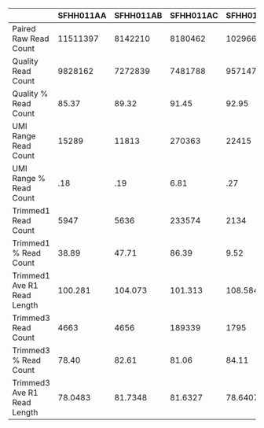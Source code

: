 |    | SFHH011AA | SFHH011AB | SFHH011AC | SFHH011AD | SFHH011AE | SFHH011AF | SFHH011AG | SFHH011AH | SFHH011AI | SFHH011AJ | SFHH011AK | SFHH011AL | SFHH011AM | SFHH011AN | SFHH011AO | SFHH011AP | SFHH011AQ | SFHH011A | SFHH011AR | SFHH011AS | SFHH011AT | SFHH011AU | SFHH011AV | SFHH011AW | SFHH011AX | SFHH011AY | SFHH011AZ | SFHH011BA | SFHH011BB | SFHH011BC | SFHH011BD | SFHH011BE | SFHH011BF | SFHH011BG | SFHH011BH | SFHH011BI | SFHH011BJ | SFHH011BK | SFHH011BL | SFHH011BP | SFHH011BQ | SFHH011BT | SFHH011BV | SFHH011BX | SFHH011BY | SFHH011G | SFHH011J | SFHH011K | SFHH011P | SFHH011X | SFHH011Z |
| --- | --- | --- | --- | --- | --- | --- | --- | --- | --- | --- | --- | --- | --- | --- | --- | --- | --- | --- | --- | --- | --- | --- | --- | --- | --- | --- | --- | --- | --- | --- | --- | --- | --- | --- | --- | --- | --- | --- | --- | --- | --- | --- | --- | --- | --- | --- | --- | --- | --- | --- | --- |
| Paired Raw Read Count | 11511397 | 8142210 | 8180462 | 10296694 | 9285744 | 10078326 | 11635433 | 8846214 | 10630989 | 8434680 | 6764653 | 5826567 | 6660922 | 11148087 | 9279562 | 10634029 | 12037577 | 10193695 | 10977350 | 10305586 | 3584992 | 8443045 | 11611860 | 2853190 | 6401309 | 6452799 | 9006359 | 6242041 | 6430568 | 10490337 | 12690964 | 9128559 | 7559105 | 3146044 | 7063949 | 11212375 | 11034649 | 7675429 | 3992633 | 3996213 | 11761538 | 9158809 | 11010127 | 8998492 | 8077809 | 7422754 | 10291039 | 7042762 | 10877259 | 12445268 | 7862151 |
| Quality Read Count | 9828162 | 7272839 | 7481788 | 9571478 | 8607405 | 9150188 | 10617113 | 7974826 | 9567053 | 7579781 | 6073057 | 5048265 | 5946820 | 9937453 | 8368628 | 9646986 | 10729642 | 9331626 | 9739827 | 9517839 | 3162186 | 7456544 | 10484007 | 2260833 | 5678327 | 5687291 | 8104291 | 5578876 | 5844544 | 9604067 | 10402629 | 8373709 | 6850720 | 2682933 | 6361532 | 10241133 | 10033076 | 6837033 | 3483867 | 3511498 | 10565382 | 8176345 | 9884876 | 8076393 | 7272219 | 6619563 | 9601637 | 6282482 | 9752374 | 11284400 | 6848401 |
| Quality % Read Count | 85.37 | 89.32 | 91.45 | 92.95 | 92.69 | 90.79 | 91.24 | 90.14 | 89.99 | 89.86 | 89.77 | 86.64 | 89.27 | 89.14 | 90.18 | 90.71 | 89.13 | 91.54 | 88.72 | 92.35 | 88.20 | 88.31 | 90.28 | 79.23 | 88.70 | 88.13 | 89.98 | 89.37 | 90.88 | 91.55 | 81.96 | 91.73 | 90.62 | 85.27 | 90.05 | 91.33 | 90.92 | 89.07 | 87.25 | 87.87 | 89.82 | 89.27 | 89.77 | 89.75 | 90.02 | 89.17 | 93.30 | 89.20 | 89.65 | 90.67 | 87.10 |
| UMI Range Read Count | 15289 | 11813 | 270363 | 22415 | 23748 | 86334 | 28674 | 34958 | 79789 | 150858 | 430979 | 22506 | 91861 | 513354 | 351526 | 266958 | 175345 | 54435 | 33070 | 16747 | 4583 | 208985 | 300435 | 2114 | 306784 | 59971 | 79987 | 186515 | 328758 | 85998 | 54520 | 13784 | 148484 | 2520 | 13487 | 80342 | 112481 | 32562 | 39761 | 204144 | 65568 | 495142 | 649627 | 484735 | 437319 | 399381 | 20267 | 335232 | 47434 | 625874 | 251343 |
| UMI Range % Read Count | .18 | .19 | 6.81 | .27 | .34 | 1.36 | .34 | .57 | 1.19 | 3.00 | 21.37 | .57 | 2.32 | 11.18 | 8.20 | 4.57 | 2.66 | .79 | .44 | .20 | .16 | 4.76 | 4.95 | .10 | 15.46 | 1.53 | 1.48 | 6.40 | 12.93 | 1.28 | .70 | .19 | 3.51 | .10 | .25 | 1.11 | 1.94 | .64 | 1.65 | 15.30 | .85 | 20.01 | 18.69 | 15.60 | 14.85 | 14.85 | .24 | 14.04 | .65 | 12.77 | 6.63 |
| Trimmed1 Read Count | 5947 | 5636 | 233574 | 2134 | 6299 | 64800 | 18161 | 24023 | 63758 | 130392 | 383853 | 15670 | 79735 | 427655 | 308344 | 230025 | 144051 | 39675 | 21499 | 1826 | 631 | 185401 | 259207 | 69 | 245995 | 49933 | 65066 | 162254 | 289055 | 67254 | 39753 | 4380 | 128115 | 249 | 5686 | 55531 | 91480 | 20097 | 33991 | 187417 | 48359 | 444631 | 567713 | 425490 | 378505 | 357749 | 433 | 263002 | 33866 | 556369 | 208623 |
| Trimmed1 % Read Count | 38.89 | 47.71 | 86.39 | 9.52 | 26.52 | 75.05 | 63.33 | 68.71 | 79.90 | 86.43 | 89.06 | 69.62 | 86.79 | 83.30 | 87.71 | 86.16 | 82.15 | 72.88 | 65.01 | 10.90 | 13.76 | 88.71 | 86.27 | 3.26 | 80.18 | 83.26 | 81.34 | 86.99 | 87.92 | 78.20 | 72.91 | 31.77 | 86.28 | 9.88 | 42.15 | 69.11 | 81.32 | 61.71 | 85.48 | 91.80 | 73.75 | 89.79 | 87.39 | 87.77 | 86.55 | 89.57 | 2.13 | 78.45 | 71.39 | 88.89 | 83.00 |
| Trimmed1 Ave R1 Read Length | 100.281 | 104.073 | 101.313 | 108.584 | 105.451 | 104.603 | 102.698 | 100.718 | 103.886 | 104.408 | 102.414 | 80.5093 | 80.5315 | 97.0039 | 96.9408 | 101.044 | 100.109 | 102.721 | 104.733 | 99.6851 | 109.54 | 96.3644 | 98.967 | 102.812 | 85.3114 | 102.211 | 102.461 | 103.14 | 95.5688 | 99.0473 | 110.649 | 104.916 | 100.993 | 112.944 | 105.3 | 103.283 | 103.333 | 107.483 | 105.445 | 93.0497 | 103.006 | 96.6448 | 96.532 | 100.203 | 97.2992 | 98.3018 | 100.945 | 85.4873 | 99.1393 | 98.0452 | 99.2013 |
| Trimmed3 Read Count | 4663 | 4656 | 189339 | 1795 | 5389 | 55891 | 15269 | 19343 | 53923 | 110324 | 304945 | 12280 | 59879 | 336687 | 240607 | 192348 | 118900 | 33165 | 17830 | 1486 | 548 | 142305 | 206323 | 63 | 150632 | 40729 | 54177 | 133140 | 222602 | 54255 | 35159 | 3652 | 106321 | 196 | 4401 | 46190 | 76421 | 16146 | 27815 | 123238 | 40250 | 319124 | 454349 | 330962 | 305419 | 274119 | 324 | 162275 | 28263 | 438551 | 162671 |
| Trimmed3 % Read Count | 78.40 | 82.61 | 81.06 | 84.11 | 85.55 | 86.25 | 84.07 | 80.51 | 84.57 | 84.60 | 79.44 | 78.36 | 75.09 | 78.72 | 78.03 | 83.62 | 82.54 | 83.59 | 82.93 | 81.38 | 86.84 | 76.75 | 79.59 | 91.30 | 61.23 | 81.56 | 83.26 | 82.05 | 77.01 | 80.67 | 88.44 | 83.37 | 82.98 | 78.71 | 77.40 | 83.17 | 83.53 | 80.34 | 81.83 | 65.75 | 83.23 | 71.77 | 80.03 | 77.78 | 80.69 | 76.62 | 74.82 | 61.70 | 83.45 | 78.82 | 77.97 |
| Trimmed3 Ave R1 Read Length | 78.0483 | 81.7348 | 81.6327 | 78.6407 | 80.4017 | 78.9784 | 77.3436 | 80.9236 | 79.5213 | 83.4025 | 74.2787 | 53.262 | 55.1447 | 67.3098 | 75.6471 | 77.7789 | 70.1376 | 74.2145 | 80.7566 | 76.3856 | 84.9051 | 84.0939 | 75.75 | 78.2222 | 52.8953 | 69.5841 | 74.6694 | 76.9204 | 71.6177 | 73.2408 | 81.5463 | 79.5613 | 75.7397 | 87.7296 | 68.6726 | 77.2235 | 76.1572 | 74.497 | 71.3702 | 77.0054 | 71.4162 | 72.6124 | 70.5505 | 75.928 | 68.8592 | 71.6414 | 89.8025 | 52.0531 | 72.2853 | 78.4986 | 67.0197 |
